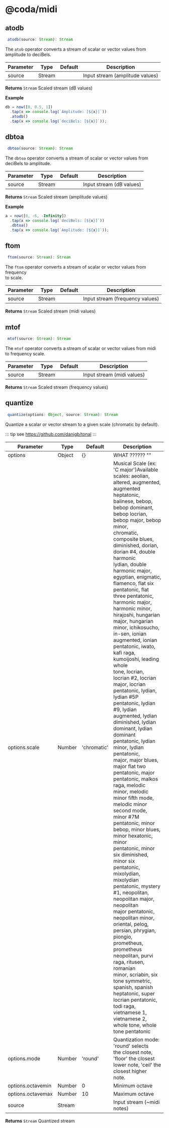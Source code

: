 # @coda/midi

## atodb

```ts
 atodb(source: Stream): Stream
```

The `atob` operator converts a stream of scalar or vector values from<br>amplitude to deciBels.

|Parameter|Type|Default|Description|
|---|---|---|---|
|source|Stream||Input stream (amplitude values)|
**Returns** `Stream` Scaled stream (dB values)

**Example**
```js
db = now([0, 0.5, 1])
  .tap(x => console.log(`Amplitude: [${x}]`))
  .atodb()
  .tap(x => console.log(`deciBels: [${x}]`));
```


## dbtoa

```ts
 dbtoa(source: Stream): Stream
```

The `dbtoa` operator converts a stream of scalar or vector values from<br>deciBels to amplitude.

|Parameter|Type|Default|Description|
|---|---|---|---|
|source|Stream||Input stream (dB values)|
**Returns** `Stream` Scaled stream (amplitude values)

**Example**
```js
a = now([0, -6, -Infinity])
  .tap(x => console.log(`deciBels: [${x}]`))
  .dbtoa()
  .tap(x => console.log(`Amplitude: [${x}]`));
```


## ftom

```ts
 ftom(source: Stream): Stream
```

The `ftom` operator converts a stream of scalar or vector values from frequency<br>to scale.

|Parameter|Type|Default|Description|
|---|---|---|---|
|source|Stream||Input stream (frequency values)|
**Returns** `Stream` Scaled stream (midi values)


## mtof

```ts
 mtof(source: Stream): Stream
```

The `mtof` operator converts a stream of scalar or vector values from midi<br>to frequency scale.

|Parameter|Type|Default|Description|
|---|---|---|---|
|source|Stream||Input stream (midi values)|
**Returns** `Stream` Scaled stream (frequency values)


## quantize

```ts
 quantize(options: Object, source: Stream): Stream
```

Quantize a scalar or vector stream to a given scale (chromatic by default).

::: tip see
https://github.com/danigb/tonal
:::

|Parameter|Type|Default|Description|
|---|---|---|---|
|options|Object|{}|WHAT ?????? ""|
|options.scale|Number|'chromatic'|Musical Scale (ex: 'C major')Available scales: aeolian, altered, augmented, augmented heptatonic,<br>balinese, bebop, bebop dominant, bebop locrian, bebop major, bebop minor,<br>chromatic, composite blues, diminished, dorian, dorian #4, double harmonic<br>lydian, double harmonic major, egyptian, enigmatic, flamenco, flat six<br>pentatonic, flat three pentatonic, harmonic major, harmonic minor,<br>hirajoshi, hungarian major, hungarian minor, ichikosucho, in-sen, ionian<br>augmented, ionian pentatonic, iwato, kafi raga, kumoijoshi, leading whole<br>tone, locrian, locrian #2, locrian major, locrian pentatonic, lydian,<br>lydian #5P pentatonic, lydian #9, lydian augmented, lydian diminished, lydian<br>dominant, lydian dominant pentatonic, lydian minor, lydian pentatonic,<br>major, major blues, major flat two pentatonic, major pentatonic, malkos<br>raga, melodic minor, melodic minor fifth mode, melodic minor second mode,<br>minor #7M pentatonic, minor bebop, minor blues, minor hexatonic, minor<br>pentatonic, minor six diminished, minor six pentatonic, mixolydian,<br>mixolydian pentatonic, mystery #1, neopolitan, neopolitan major, neopolitan<br>major pentatonic, neopolitan minor, oriental, pelog, persian, phrygian,<br>piongio, prometheus, prometheus neopolitan, purvi raga, ritusen, romanian<br>minor, scriabin, six tone symmetric, spanish, spanish heptatonic, super<br>locrian pentatonic, todi raga, vietnamese 1, vietnamese 2, whole tone, whole<br>tone pentatonic|
|options.mode|Number|'round'|Quantization mode: 'round' selects<br>the closest note, 'floor' the closest lower note, 'ceil' the closest higher<br>note.|
|options.octavemin|Number|0|Minimum octave|
|options.octavemax|Number|10|Maximum octave|
|source|Stream||Input stream (~midi notes)|
**Returns** `Stream` Quantized stream


